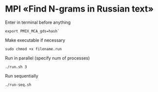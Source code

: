 # MPI «Find N-grams in Russian text»

Enter in terminal before anything

```
export PMIX_MCA_gds=hash`
```

Make executable if necessary
```
sudo chmod +x filename.run
```

Run in parallel (specify num of processes)
```
./run.sh 3
```

Run sequentially
```
./run-seq.sh
```